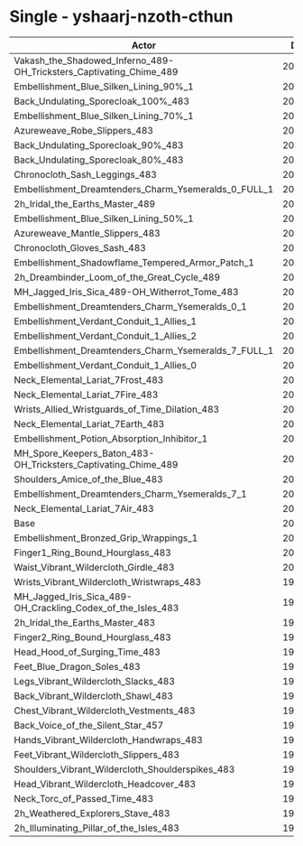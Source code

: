 # Single - yshaarj-nzoth-cthun
| Actor | DPS | Increase |
|---|:---:|:---:|
|Vakash_the_Shadowed_Inferno_489-OH_Tricksters_Captivating_Chime_489|208478|4.01%|
|Embellishment_Blue_Silken_Lining_90%_1|205145|2.35%|
|Back_Undulating_Sporecloak_100%_483|204357|1.95%|
|Embellishment_Blue_Silken_Lining_70%_1|204088|1.82%|
|Azureweave_Robe_Slippers_483|203978|1.76%|
|Back_Undulating_Sporecloak_90%_483|203943|1.75%|
|Back_Undulating_Sporecloak_80%_483|203601|1.58%|
|Chronocloth_Sash_Leggings_483|203325|1.44%|
|Embellishment_Dreamtenders_Charm_Ysemeralds_0_FULL_1|203275|1.41%|
|2h_Iridal_the_Earths_Master_489|203252|1.40%|
|Embellishment_Blue_Silken_Lining_50%_1|203149|1.35%|
|Azureweave_Mantle_Slippers_483|203075|1.31%|
|Chronocloth_Gloves_Sash_483|203032|1.29%|
|Embellishment_Shadowflame_Tempered_Armor_Patch_1|202884|1.22%|
|2h_Dreambinder_Loom_of_the_Great_Cycle_489|202400|0.98%|
|MH_Jagged_Iris_Sica_489-OH_Witherrot_Tome_483|202263|0.91%|
|Embellishment_Dreamtenders_Charm_Ysemeralds_0_1|201997|0.78%|
|Embellishment_Verdant_Conduit_1_Allies_1|201902|0.73%|
|Embellishment_Verdant_Conduit_1_Allies_2|201866|0.71%|
|Embellishment_Dreamtenders_Charm_Ysemeralds_7_FULL_1|201853|0.70%|
|Embellishment_Verdant_Conduit_1_Allies_0|201815|0.69%|
|Neck_Elemental_Lariat_7Frost_483|201715|0.64%|
|Neck_Elemental_Lariat_7Fire_483|201661|0.61%|
|Wrists_Allied_Wristguards_of_Time_Dilation_483|201610|0.58%|
|Neck_Elemental_Lariat_7Earth_483|201327|0.44%|
|Embellishment_Potion_Absorption_Inhibitor_1|201012|0.28%|
|MH_Spore_Keepers_Baton_483-OH_Tricksters_Captivating_Chime_489|200917|0.24%|
|Shoulders_Amice_of_the_Blue_483|200801|0.18%|
|Embellishment_Dreamtenders_Charm_Ysemeralds_7_1|200766|0.16%|
|Neck_Elemental_Lariat_7Air_483|200549|0.05%|
|Base|200441|0.00%|
|Embellishment_Bronzed_Grip_Wrappings_1|200427|-0.01%|
|Finger1_Ring_Bound_Hourglass_483|200164|-0.14%|
|Waist_Vibrant_Wildercloth_Girdle_483|200102|-0.17%|
|Wrists_Vibrant_Wildercloth_Wristwraps_483|199969|-0.24%|
|MH_Jagged_Iris_Sica_489-OH_Crackling_Codex_of_the_Isles_483|199876|-0.28%|
|2h_Iridal_the_Earths_Master_483|199857|-0.29%|
|Finger2_Ring_Bound_Hourglass_483|199803|-0.32%|
|Head_Hood_of_Surging_Time_483|199743|-0.35%|
|Feet_Blue_Dragon_Soles_483|199727|-0.36%|
|Legs_Vibrant_Wildercloth_Slacks_483|199459|-0.49%|
|Back_Vibrant_Wildercloth_Shawl_483|199448|-0.50%|
|Chest_Vibrant_Wildercloth_Vestments_483|199430|-0.50%|
|Back_Voice_of_the_Silent_Star_457|199273|-0.58%|
|Hands_Vibrant_Wildercloth_Handwraps_483|199241|-0.60%|
|Feet_Vibrant_Wildercloth_Slippers_483|199233|-0.60%|
|Shoulders_Vibrant_Wildercloth_Shoulderspikes_483|199000|-0.72%|
|Head_Vibrant_Wildercloth_Headcover_483|198984|-0.73%|
|Neck_Torc_of_Passed_Time_483|198975|-0.73%|
|2h_Weathered_Explorers_Stave_483|198223|-1.11%|
|2h_Illuminating_Pillar_of_the_Isles_483|197852|-1.29%|
